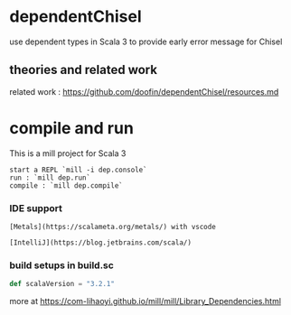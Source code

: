 # dependentChisel
use dependent types in Scala 3 to provide early error message for Chisel

## theories and related work
related work : https://github.com/doofin/dependentChisel/resources.md

# compile and run
This is a mill project for Scala 3

    start a REPL `mill -i dep.console`
    run : `mill dep.run`
    compile : `mill dep.compile` 

### IDE support

    [Metals](https://scalameta.org/metals/) with vscode

    [IntelliJ](https://blog.jetbrains.com/scala/)


### build setups in build.sc

```scala
def scalaVersion = "3.2.1"
```

more at https://com-lihaoyi.github.io/mill/mill/Library_Dependencies.html 
